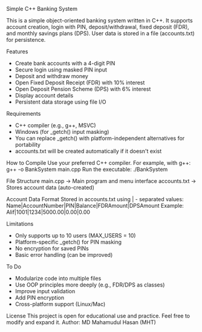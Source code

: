 Simple C++ Banking System

This is a simple object-oriented banking system written in C++. It supports account creation, login
with PIN, deposit/withdrawal, fixed deposit (FDR), and monthly savings plans (DPS). User data is
stored in a file (accounts.txt) for persistence.

Features
- Create bank accounts with a 4-digit PIN
- Secure login using masked PIN input
- Deposit and withdraw money
- Open Fixed Deposit Receipt (FDR) with 10% interest
- Open Deposit Pension Scheme (DPS) with 6% interest
- Display account details
- Persistent data storage using file I/O

Requirements
- C++ compiler (e.g., g++, MSVC)
- Windows (for _getch() input masking)
- You can replace _getch() with platform-independent alternatives for portability
- accounts.txt will be created automatically if it doesn't exist

How to Compile
Use your preferred C++ compiler. For example, with g++:
g++ -o BankSystem main.cpp
Run the executable:
./BankSystem

File Structure
main.cpp -> Main program and menu interface
accounts.txt -> Stores account data (auto-created)

Account Data Format
Stored in accounts.txt using | - separated values:
Name|AccountNumber|PIN|Balance|FDRAmount|DPSAmount
Example:
Alif|1001|1234|5000.00|0.00|0.00

Limitations
- Only supports up to 10 users (MAX_USERS = 10)
- Platform-specific _getch() for PIN masking
- No encryption for saved PINs
- Basic error handling (can be improved)

To Do
- Modularize code into multiple files
- Use OOP principles more deeply (e.g., FDR/DPS as classes)
- Improve input validation
- Add PIN encryption
- Cross-platform support (Linux/Mac)

License
This project is open for educational use and practice. Feel free to modify and expand it.
Author:
MD Mahamudul Hasan (MHT)
